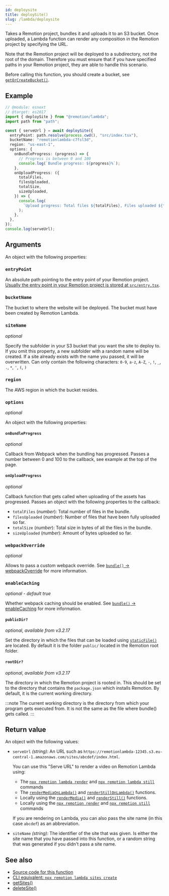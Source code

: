 ```yaml
---
id: deploysite
title: deploySite()
slug: /lambda/deploysite
---
```


Takes a Remotion project, bundles it and uploads it to an S3 bucket. Once uploaded, a Lambda function can render any composition in the Remotion project by specifying the URL.

Note that the Remotion project will be deployed to a subdirectory, not the root of the domain. Therefore you must ensure that if you have specified paths in your Remotion project, they are able to handle this scenario.

Before calling this function, you should create a bucket, see [`getOrCreateBucket()`](/docs/lambda/getorcreatebucket).

## Example

```ts twoslash
// @module: esnext
// @target: es2017
import { deploySite } from "@remotion/lambda";
import path from "path";

const { serveUrl } = await deploySite({
  entryPoint: path.resolve(process.cwd(), "src/index.tsx"),
  bucketName: "remotionlambda-c7fsl3d",
  region: "us-east-1",
  options: {
    onBundleProgress: (progress) => {
      // Progress is between 0 and 100
      console.log(`Bundle progress: ${progress}%`);
    },
    onUploadProgress: ({
      totalFiles,
      filesUploaded,
      totalSize,
      sizeUploaded,
    }) => {
      console.log(
        `Upload progress: Total files ${totalFiles}, Files uploaded ${filesUploaded}, Total size ${totalSize}, Size uploaded ${sizeUploaded}`
      );
    },
  },
});
console.log(serveUrl);
```

## Arguments

An object with the following properties:

### `entryPoint`

An absolute path pointing to the entry point of your Remotion project. [Usually the entry point in your Remotion project is stored at `src/entry.tsx`](/docs/terminology#entry-point).

### `bucketName`

The bucket to where the website will be deployed. The bucket must have been created by Remotion Lambda.

### `siteName`

_optional_

Specify the subfolder in your S3 bucket that you want the site to deploy to. If you omit this property, a new subfolder with a random name will be created. If a site already exists with the name you passed, it will be overwritten. Can only contain the following characters: `0-9`, `a-z`, `A-Z`, `-`, `!`, `_`, `.`, `*`, `'`, `(`, `)`

### `region`

The AWS region in which the bucket resides.

### `options`

_optional_

An object with the following properties:

#### `onBundleProgress`

_optional_

Callback from Webpack when the bundling has progressed. Passes a number between 0 and 100 to the callback, see example at the top of the page.

#### `onUploadProgress`

_optional_

Callback function that gets called when uploading of the assets has progressed. Passes an object with the following properties to the callback:

- `totalFiles` (_number_): Total number of files in the bundle.
- `filesUploaded` (_number_): Number of files that have been fully uploaded so far.
- `totalSize` (_number_): Total size in bytes of all the files in the bundle.
- `sizeUploaded` (_number_): Amount of bytes uploaded so far.

### `webpackOverride`

_optional_

Allows to pass a custom webpack override. See [`bundle()` -> webpackOverride](/docs/bundle#webpackoverride) for more information.

### `enableCaching`

_optional - default true_

Whether webpack caching should be enabled. See [`bundle()` -> enableCaching](/docs/bundle#enablecaching) for more information.

#### `publicDir?`

_optional, available from v3.2.17_

Set the directory in which the files that can be loaded using [`staticFile()`](/docs/staticfile) are located. By default it is the folder `public/` located in the Remotion root folder.

#### `rootDir?`

_optional, available from v3.2.17_

The directory in which the Remotion project is rooted in. This should be set to the directory that contains the `package.json` which installs Remotion. By default, it is the current working directory.

:::note
The current working directory is the directory from which your program gets executed from. It is not the same as the file where bundle() gets called.
:::

## Return value

An object with the following values:

- `serveUrl` _(string)_: An URL such as `https://remotionlambda-12345.s3.eu-central-1.amazonaws.com/sites/abcdef/index.html`.

  You can use this "Serve URL" to render a video on Remotion Lambda using:

  - The [`npx remotion lambda render`](/docs/lambda/cli/render) and [`npx remotion lambda still`](/docs/lambda/cli/still) commands
  - The [`renderMediaOnLambda()`](/docs/lambda/rendermediaonlambda) and [`renderStillOnLambda()`](/docs/lambda/renderstillonlambda) functions.
  - Locally using the [`renderMedia()`](/docs/renderer/render-media) and [`renderStill()`](/docs/renderer/render-still) functions.
  - Locally using the [`npx remotion render`](/docs/cli) and [`npx remotion still`](/docs/cli) commands

  If you are rendering on Lambda, you can also pass the site name (in this case `abcdef`) as an abbreviation.

- `siteName` _(string)_: The identifier of the site that was given. Is either the site name that you have passed into this function, or a random string that was generated if you didn't pass a site name.

## See also

- [Source code for this function](https://github.com/remotion-dev/remotion/blob/main/packages/lambda/src/api/deploy-site.ts)
- [CLI equivalent: `npx remotion lambda sites create`](/docs/lambda/cli/sites#create)
- [getSites()](/docs/lambda/getsites)
- [deleteSite()](/docs/lambda/deletesite)
